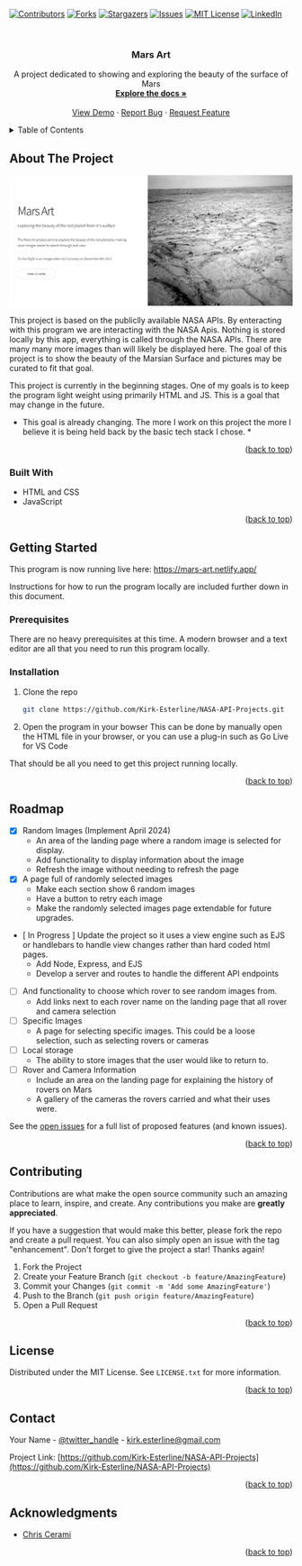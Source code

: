 <!-- Improved compatibility of back to top link: See: https://github.com/othneildrew/Best-README-Template/pull/73 -->
<a name="readme-top"></a>
<!--
*** Thanks for checking out the Best-README-Template. If you have a suggestion
*** that would make this better, please fork the repo and create a pull request
*** or simply open an issue with the tag "enhancement".
*** Don't forget to give the project a star!
*** Thanks again! Now go create something AMAZING! :D
-->



<!-- PROJECT SHIELDS -->
<!--
*** I'm using markdown "reference style" links for readability.
*** Reference links are enclosed in brackets [ ] instead of parentheses ( ).
*** See the bottom of this document for the declaration of the reference variables
*** for contributors-url, forks-url, etc. This is an optional, concise syntax you may use.
*** https://www.markdownguide.org/basic-syntax/#reference-style-links
-->
[![Contributors][contributors-shield]][contributors-url]
[![Forks][forks-shield]][forks-url]
[![Stargazers][stars-shield]][stars-url]
[![Issues][issues-shield]][issues-url]
[![MIT License][license-shield]][license-url]
[![LinkedIn][linkedin-shield]][linkedin-url]



<!-- PROJECT LOGO -->
<br />
<!-- <div align="center">
  <a href="https://github.com/Kirk-Esterline/NASA-API-Projects">
    <img src="images/logo.png" alt="Logo" width="80" height="80">
  </a> -->

<h3 align="center">Mars Art</h3>

  <p align="center">
    A project dedicated to showing and exploring the beauty of the surface of Mars
    <br />
    <a href="https://github.com/Kirk-Esterline/NASA-API-Projects"><strong>Explore the docs »</strong></a>
    <br />
    <br />
    <a href="https://github.com/Kirk-Esterline/NASA-API-Projects">View Demo</a>
    ·
    <a href="https://github.com/Kirk-Esterline/NASA-API-Projects/issues">Report Bug</a>
    ·
    <a href="https://github.com/Kirk-Esterline/NASA-API-Projects/issues">Request Feature</a>
  </p>
</div>



<!-- TABLE OF CONTENTS -->
<details>
  <summary>Table of Contents</summary>
  <ol>
    <li>
      <a href="#about-the-project">About The Project</a>
      <ul>
        <li><a href="#built-with">Built With</a></li>
      </ul>
    </li>
    <li>
      <a href="#getting-started">Getting Started</a>
      <ul>
        <li><a href="#prerequisites">Prerequisites</a></li>
        <li><a href="#installation">Installation</a></li>
      </ul>
    </li>
    <li><a href="#usage">Usage</a></li>
    <li><a href="#roadmap">Roadmap</a></li>
    <li><a href="#contributing">Contributing</a></li>
    <li><a href="#license">License</a></li>
    <li><a href="#contact">Contact</a></li>
    <li><a href="#acknowledgments">Acknowledgments</a></li>
  </ol>
</details>



<!-- ABOUT THE PROJECT -->
## About The Project

[![Product Name Screen Shot][product-screenshot]](https://mars-art.netlify.app/)

This project is based on the publiclly available NASA APIs. By enteracting with this program we are interacting with the NASA Apis. Nothing is stored locally by this app, everything is called through the NASA APIs. There are many many more images than will likely be displayed here. The goal of this project is to show the beauty of the Marsian Surface and pictures may be curated to fit that goal. 

This project is currently in the beginning stages. One of my goals is to keep the program light weight using primarily HTML and JS. This is a goal that may change in the future.  

* This goal is already changing. The more I work on this project the more I believe it is being held back by the basic tech stack I chose. *
 <!-- `github_username`, `repo_name`, `twitter_handle`, `linkedin_username`, `email_client`, `email`, `project_title`, `project_description` -->

<p align="right">(<a href="#readme-top">back to top</a>)</p>



### Built With

* HTML and CSS
* JavaScript
<!-- * [![Next][Next.js]][Next-url]
* [![React][React.js]][React-url]
* [![Vue][Vue.js]][Vue-url]
* [![Angular][Angular.io]][Angular-url]
* [![Svelte][Svelte.dev]][Svelte-url]
* [![Laravel][Laravel.com]][Laravel-url]
* [![Bootstrap][Bootstrap.com]][Bootstrap-url]
* [![JQuery][JQuery.com]][JQuery-url] -->

<p align="right">(<a href="#readme-top">back to top</a>)</p>



<!-- GETTING STARTED -->
## Getting Started

This program is now running live here: https://mars-art.netlify.app/ 

Instructions for how to run the program locally are included further down in this document.

### Prerequisites

There are no heavy prerequisites at this time. A modern browser and a text editor are all that you need to run this program locally.

<!-- * npm
  ```sh
  npm install npm@latest -g
  ``` -->

### Installation

1. Clone the repo
   ```sh
   git clone https://github.com/Kirk-Esterline/NASA-API-Projects.git
   ```
2. Open the program in your bowser
   This can be done by manually open the HTML file in your browser, or you can use a plug-in such as Go Live for VS Code

  That should be all you need to get this project running locally.

<p align="right">(<a href="#readme-top">back to top</a>)</p>



<!-- USAGE EXAMPLES -->
<!-- ## Usage

Use this space to show useful examples of how a project can be used. Additional screenshots, code examples and demos work well in this space. You may also link to more resources.

<!-- _For more examples, please refer to the [Documentation](https://example.com)_ -->

<!-- <p align="right">(<a href="#readme-top">back to top</a>)</p> -->



<!-- ROADMAP -->
## Roadmap

- [X] Random Images (Implement April 2024)
  - An area of the landing page where a random image is selected for display.
  - Add functionality to display information about the image
  - Refresh the image without needing to refresh the page
- [X] A page full of randomly selected images
  - Make each section show 6 random images
  - Have a button to retry each image
  - Make the randomly selected images page extendable for future upgrades.
- [ In Progress ] Update the project so it uses a view engine such as EJS or handlebars to handle view changes rather than hard coded html pages.
  - Add Node, Express, and EJS
  - Develop a server and routes to handle the different API endpoints
- [ ] And functionality to choose which rover to see random images from.
  - Add links next to each rover name on the landing page that all rover and camera selection
- [ ] Specific Images
  - A page for selecting specific images. This could be a loose selection, such as selecting rovers or cameras
- [ ] Local storage
  - The ability to store images that the user would like to return to.
- [ ] Rover and Camera Information
  - Include an area on the landing page for explaining the history of rovers on Mars
  - A gallery of the cameras the rovers carried and what their uses were.

See the [open issues](https://github.com/Kirk-Esterline/NASA-API-Projects/issues) for a full list of proposed features (and known issues).

<p align="right">(<a href="#readme-top">back to top</a>)</p>



<!-- CONTRIBUTING -->
## Contributing

Contributions are what make the open source community such an amazing place to learn, inspire, and create. Any contributions you make are **greatly appreciated**.

If you have a suggestion that would make this better, please fork the repo and create a pull request. You can also simply open an issue with the tag "enhancement".
Don't forget to give the project a star! Thanks again!

1. Fork the Project
2. Create your Feature Branch (`git checkout -b feature/AmazingFeature`)
3. Commit your Changes (`git commit -m 'Add some AmazingFeature'`)
4. Push to the Branch (`git push origin feature/AmazingFeature`)
5. Open a Pull Request

<p align="right">(<a href="#readme-top">back to top</a>)</p>



<!-- LICENSE -->
## License

Distributed under the MIT License. See `LICENSE.txt` for more information.

<p align="right">(<a href="#readme-top">back to top</a>)</p>



<!-- CONTACT -->
## Contact

Your Name - [@twitter_handle](https://twitter.com/KapnKricket) - kirk.esterline@gmail.com

Project Link: [https://github.com/Kirk-Esterline/NASA-API-Projects](https://github.com/Kirk-Esterline/NASA-API-Projects)

<p align="right">(<a href="#readme-top">back to top</a>)</p>



<!-- ACKNOWLEDGMENTS -->
## Acknowledgments

* [Chris Cerami](https://github.com/corincerami/mars-photo-api)
<!-- * []()
* []() -->

<p align="right">(<a href="#readme-top">back to top</a>)</p>



<!-- MARKDOWN LINKS & IMAGES -->
<!-- https://www.markdownguide.org/basic-syntax/#reference-style-links -->
[contributors-shield]: https://img.shields.io/github/contributors/Kirk-Esterline/NASA-API-Projects.svg?style=for-the-badge
[contributors-url]: https://github.com/Kirk-Esterline/NASA-API-Projects/graphs/contributors
[forks-shield]: https://img.shields.io/github/forks/Kirk-Esterline/NASA-API-Projects.svg?style=for-the-badge
[forks-url]: https://github.com/Kirk-Esterline/NASA-API-Projects/network/members
[stars-shield]: https://img.shields.io/github/stars/Kirk-Esterline/NASA-API-Projects.svg?style=for-the-badge
[stars-url]: https://github.com/Kirk-Esterline/NASA-API-Projects/stargazers
[issues-shield]: https://img.shields.io/github/issues/Kirk-Esterline/NASA-API-Projects.svg?style=for-the-badge
[issues-url]: https://github.com/Kirk-Esterline/NASA-API-Projects/issues
[license-shield]: https://img.shields.io/github/license/Kirk-Esterline/NASA-API-Projects.svg?style=for-the-badge
[license-url]: https://github.com/Kirk-Esterline/NASA-API-Projects/blob/master/LICENSE.txt
[linkedin-shield]: https://img.shields.io/badge/-LinkedIn-black.svg?style=for-the-badge&logo=linkedin&colorB=555
[linkedin-url]: https://linkedin.com/in/linkedin_username
[product-screenshot]: images/screenshot.png
[Next.js]: https://img.shields.io/badge/next.js-000000?style=for-the-badge&logo=nextdotjs&logoColor=white
[Next-url]: https://nextjs.org/
[React.js]: https://img.shields.io/badge/React-20232A?style=for-the-badge&logo=react&logoColor=61DAFB
[React-url]: https://reactjs.org/
[Vue.js]: https://img.shields.io/badge/Vue.js-35495E?style=for-the-badge&logo=vuedotjs&logoColor=4FC08D
[Vue-url]: https://vuejs.org/
[Angular.io]: https://img.shields.io/badge/Angular-DD0031?style=for-the-badge&logo=angular&logoColor=white
[Angular-url]: https://angular.io/
[Svelte.dev]: https://img.shields.io/badge/Svelte-4A4A55?style=for-the-badge&logo=svelte&logoColor=FF3E00
[Svelte-url]: https://svelte.dev/
[Laravel.com]: https://img.shields.io/badge/Laravel-FF2D20?style=for-the-badge&logo=laravel&logoColor=white
[Laravel-url]: https://laravel.com
[Bootstrap.com]: https://img.shields.io/badge/Bootstrap-563D7C?style=for-the-badge&logo=bootstrap&logoColor=white
[Bootstrap-url]: https://getbootstrap.com
[JQuery.com]: https://img.shields.io/badge/jQuery-0769AD?style=for-the-badge&logo=jquery&logoColor=white
[JQuery-url]: https://jquery.com 

